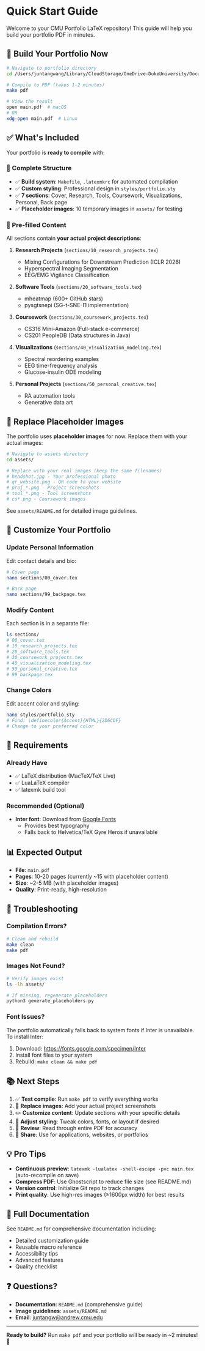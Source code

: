# Quick Start Guide

Welcome to your CMU Portfolio LaTeX repository! This guide will help you build your portfolio PDF in minutes.

## 🚀 Build Your Portfolio Now

```bash
# Navigate to portfolio directory
cd /Users/juntangwang/Library/CloudStorage/OneDrive-DukeUniversity/Documents/_Paper/overleaf_Juntang_portfolio

# Compile to PDF (takes 1-2 minutes)
make pdf

# View the result
open main.pdf  # macOS
# OR
xdg-open main.pdf  # Linux
```

## ✅ What's Included

Your portfolio is **ready to compile** with:

### 📁 Complete Structure
- ✅ **Build system**: `Makefile`, `.latexmkrc` for automated compilation
- ✅ **Custom styling**: Professional design in `styles/portfolio.sty`
- ✅ **7 sections**: Cover, Research, Tools, Coursework, Visualizations, Personal, Back page
- ✅ **Placeholder images**: 10 temporary images in `assets/` for testing

### 📝 Pre-filled Content

All sections contain **your actual project descriptions**:

1. **Research Projects** (`sections/10_research_projects.tex`)
   - Mixing Configurations for Downstream Prediction (ICLR 2026)
   - Hyperspectral Imaging Segmentation
   - EEG/EMG Vigilance Classification

2. **Software Tools** (`sections/20_software_tools.tex`)
   - mheatmap (600+ GitHub stars)
   - pysgtsnepi (SG-t-SNE-Π implementation)

3. **Coursework** (`sections/30_coursework_projects.tex`)
   - CS316 Mini-Amazon (Full-stack e-commerce)
   - CS201 PeopleDB (Data structures in Java)

4. **Visualizations** (`sections/40_visualization_modeling.tex`)
   - Spectral reordering examples
   - EEG time-frequency analysis
   - Glucose-insulin ODE modeling

5. **Personal Projects** (`sections/50_personal_creative.tex`)
   - RA automation tools
   - Generative data art

## 📸 Replace Placeholder Images

The portfolio uses **placeholder images** for now. Replace them with your actual images:

```bash
# Navigate to assets directory
cd assets/

# Replace with your real images (keep the same filenames)
# headshot.jpg - Your professional photo
# qr_website.png - QR code to your website
# proj_*.png - Project screenshots
# tool_*.png - Tool screenshots
# cs*.png - Coursework images
```

See `assets/README.md` for detailed image guidelines.

## 🎨 Customize Your Portfolio

### Update Personal Information

Edit contact details and bio:
```bash
# Cover page
nano sections/00_cover.tex

# Back page
nano sections/99_backpage.tex
```

### Modify Content

Each section is in a separate file:
```bash
ls sections/
# 00_cover.tex
# 10_research_projects.tex
# 20_software_tools.tex
# 30_coursework_projects.tex
# 40_visualization_modeling.tex
# 50_personal_creative.tex
# 99_backpage.tex
```

### Change Colors

Edit accent color and styling:
```bash
nano styles/portfolio.sty
# Find: \definecolor{Accent}{HTML}{2D6CDF}
# Change to your preferred color
```

## 🔧 Requirements

### Already Have
- ✅ LaTeX distribution (MacTeX/TeX Live)
- ✅ LuaLaTeX compiler
- ✅ latexmk build tool

### Recommended (Optional)
- **Inter font**: Download from [Google Fonts](https://fonts.google.com/specimen/Inter)
  - Provides best typography
  - Falls back to Helvetica/TeX Gyre Heros if unavailable

## 📊 Expected Output

- **File**: `main.pdf`
- **Pages**: 10-20 pages (currently ~15 with placeholder content)
- **Size**: ~2-5 MB (with placeholder images)
- **Quality**: Print-ready, high-resolution

## 🐛 Troubleshooting

### Compilation Errors?

```bash
# Clean and rebuild
make clean
make pdf
```

### Images Not Found?

```bash
# Verify images exist
ls -lh assets/

# If missing, regenerate placeholders
python3 generate_placeholders.py
```

### Font Issues?

The portfolio automatically falls back to system fonts if Inter is unavailable. To install Inter:

1. Download: https://fonts.google.com/specimen/Inter
2. Install font files to your system
3. Rebuild: `make clean && make pdf`

## 📚 Next Steps

1. ✅ **Test compile**: Run `make pdf` to verify everything works
2. 📸 **Replace images**: Add your actual project screenshots
3. ✏️ **Customize content**: Update sections with your specific details
4. 🎨 **Adjust styling**: Tweak colors, fonts, or layout if desired
5. 📖 **Review**: Read through entire PDF for accuracy
6. 🚀 **Share**: Use for applications, websites, or portfolios

## 💡 Pro Tips

- **Continuous preview**: `latexmk -lualatex -shell-escape -pvc main.tex` (auto-recompile on save)
- **Compress PDF**: Use Ghostscript to reduce file size (see README.md)
- **Version control**: Initialize Git repo to track changes
- **Print quality**: Use high-res images (≥1600px width) for best results

## 📖 Full Documentation

See `README.md` for comprehensive documentation including:
- Detailed customization guide
- Reusable macro reference
- Accessibility tips
- Advanced features
- Quality checklist

## ❓ Questions?

- **Documentation**: `README.md` (comprehensive guide)
- **Image guidelines**: `assets/README.md`
- **Email**: juntangw@andrew.cmu.edu

---

**Ready to build?** Run `make pdf` and your portfolio will be ready in ~2 minutes! 🎉

